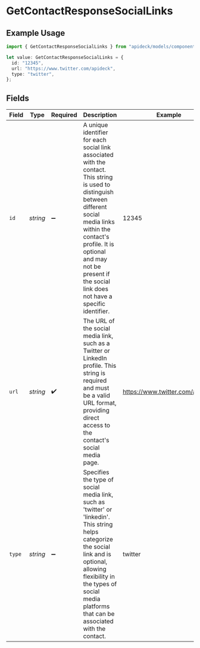# GetContactResponseSocialLinks

## Example Usage

```typescript
import { GetContactResponseSocialLinks } from "apideck/models/components";

let value: GetContactResponseSocialLinks = {
  id: "12345",
  url: "https://www.twitter.com/apideck",
  type: "twitter",
};
```

## Fields

| Field                                                                                                                                                                                                                                                                     | Type                                                                                                                                                                                                                                                                      | Required                                                                                                                                                                                                                                                                  | Description                                                                                                                                                                                                                                                               | Example                                                                                                                                                                                                                                                                   |
| ------------------------------------------------------------------------------------------------------------------------------------------------------------------------------------------------------------------------------------------------------------------------- | ------------------------------------------------------------------------------------------------------------------------------------------------------------------------------------------------------------------------------------------------------------------------- | ------------------------------------------------------------------------------------------------------------------------------------------------------------------------------------------------------------------------------------------------------------------------- | ------------------------------------------------------------------------------------------------------------------------------------------------------------------------------------------------------------------------------------------------------------------------- | ------------------------------------------------------------------------------------------------------------------------------------------------------------------------------------------------------------------------------------------------------------------------- |
| `id`                                                                                                                                                                                                                                                                      | *string*                                                                                                                                                                                                                                                                  | :heavy_minus_sign:                                                                                                                                                                                                                                                        | A unique identifier for each social link associated with the contact. This string is used to distinguish between different social media links within the contact's profile. It is optional and may not be present if the social link does not have a specific identifier. | 12345                                                                                                                                                                                                                                                                     |
| `url`                                                                                                                                                                                                                                                                     | *string*                                                                                                                                                                                                                                                                  | :heavy_check_mark:                                                                                                                                                                                                                                                        | The URL of the social media link, such as a Twitter or LinkedIn profile. This string is required and must be a valid URL format, providing direct access to the contact's social media page.                                                                              | https://www.twitter.com/apideck                                                                                                                                                                                                                                           |
| `type`                                                                                                                                                                                                                                                                    | *string*                                                                                                                                                                                                                                                                  | :heavy_minus_sign:                                                                                                                                                                                                                                                        | Specifies the type of social media link, such as 'twitter' or 'linkedin'. This string helps categorize the social link and is optional, allowing flexibility in the types of social media platforms that can be associated with the contact.                              | twitter                                                                                                                                                                                                                                                                   |